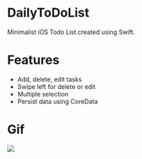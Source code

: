 # DailyToDoList
Minimalist iOS Todo List created using Swift. 

# Features
- Add, delete, edit tasks
- Swipe left for delete or edit
- Multiple selection
- Persist data using CoreData

# Gif
![](https://github.com/chamlingdibyarai/DailyToDoList/blob/main/DailyToDoList.gif)
